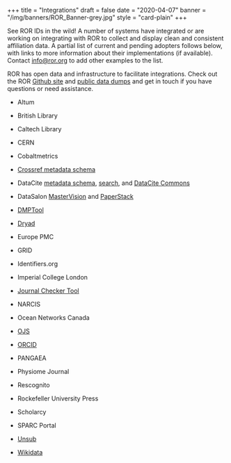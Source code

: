 +++
title = "Integrations"
draft = false
date = "2020-04-07"
banner = "/img/banners/ROR_Banner-grey.jpg"
style = "card-plain"
+++

See ROR IDs in the wild! A number of systems have integrated or are working on integrating with ROR to collect and display clean and consistent affiliation data. A partial list of current and pending adopters follows below, with links to more information about their implementations (if available). Contact <info@ror.org> to add other examples to the list.

ROR has open data and infrastructure to facilitate integrations. Check out the ROR [Github site](https://github.com/ror-community/) and [public data dumps](https://figshare.com/collections/ROR_Data/4596503 ) and get in touch if you have questions or need assistance.

-   Altum

-   British Library

-   Caltech Library

-   CERN

-   Cobaltmetrics

-   [Crossref metadata schema](https://www.crossref.org/blog/youve-had-your-say-now-what-next-steps-for-schema-changes/)

-   DataCite [metadata schema](https://blog.datacite.org/identify-your-affiliation-with-metadata-schema-4-3/), [search](https://blog.datacite.org/affiliation-facet-new-in-datacite-search/), and [DataCite Commons](https://commons.datacite.org)

-   DataSalon [MasterVision](https://www.datasalon.com/web/features/dashboards.htm) and [PaperStack](https://www.datasalon.com/web/features/paperstack.htm)

-   [DMPTool](https://github.com/DMPRoadmap/roadmap/issues/2339)

-   [Dryad](https://ror.org/blog/2019-07-10-ror-ing-together-with-dryad/)

-   Europe PMC

-   GRID

-   Identifiers.org

-   Imperial College London

-   [Journal Checker Tool](https://journalcheckertool.org/)

-   NARCIS

-   Ocean Networks Canada

-   [OJS](https://github.com/pkp/pkp-lib/issues/5912)

-   [ORCID](https://orcid.org/blog/2020/03/24/what-orcid-and-ror)

-   PANGAEA

-   Physiome Journal

-   Rescognito

-   Rockefeller University Press

-   Scholarcy

-   SPARC Portal

-   [Unsub](https://intercom.help/get-unsub/en/articles/4205412-what-s-ror)

-   [Wikidata](https://www.wikidata.org/wiki/Property:P6782)
